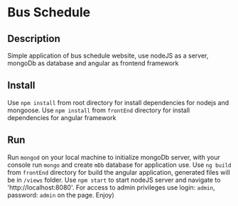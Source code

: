 # Bus Schedule

## Description

Simple application of bus schedule website, use nodeJS as a server, mongoDb as database and angular as frontend framework

## Install

Use `npm install` from root directory for install dependencies for nodejs and mongoose.
Use `npm install` from `frontEnd` directory for install dependencies for angular framework

## Run

Run `mongod` on your local machine to initialize mongoDb server, with your console run `mongo` and create `mDb` database for application use.
Use `ng build` from `frontEnd` directory for build the angular application, generated files will be in `/views` folder.
Use `npm start` to start nodeJS server and navigate to 'http://localhost:8080'.
For access to admin privileges use login: `admin`, password: `admin` on the page.
Enjoy)